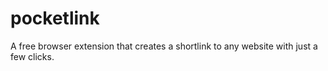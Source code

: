 # pocketlink
A free browser extension that creates a shortlink to any website with just a few clicks.
